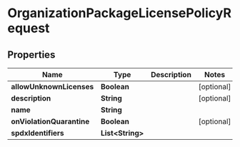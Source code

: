 
# OrganizationPackageLicensePolicyRequest

## Properties
Name | Type | Description | Notes
------------ | ------------- | ------------- | -------------
**allowUnknownLicenses** | **Boolean** |  |  [optional]
**description** | **String** |  |  [optional]
**name** | **String** |  | 
**onViolationQuarantine** | **Boolean** |  |  [optional]
**spdxIdentifiers** | **List&lt;String&gt;** |  | 



